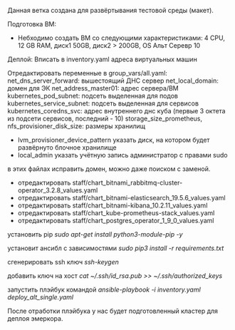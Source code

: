 Данная ветка создана для развёртывания тестовой среды (макет).

Подготовка ВМ:
- Небходимо создать ВМ со следующими характеристиками: 4 CPU, 12 GB RAM, диск1 50GB, диск2 > 200GB, OS Альт Серевр 10

Деплой: 
Вписать в inventory.yaml адреса виртуальных машин

Отредактировать переменные в group_vars/all.yaml:
net_dns_server_forward: вышестоящий ДНС сервер
net_local_domain: домен для ЭК
net_address_master01: адрес сервера/ВМ
kubernetes_pod_subnet: подсеть выделенная для подов
kubernetes_service_subnet: подсеть выделенная для сервисов
kubernetes_coredns_svc: адрес внутреннего днс куба (первые 3 октета из подсети сервисов, последний - 10)
storage_size_prometheus, nfs_provisioner_disk_size: размеры хранилищ
- lvm_provisioner_device_pattern указать диск, на котором будет развёрнуто блочное хранилище
- local_admin указать учётную запись администратор с правами sudo

в этих файлах исправить домен, можно даже поиском с заменой.
- отредактировать staff/chart_bitnami_rabbitmq-cluster-operator_3.2.8_values.yaml
- отредактировать staff/chart_bitnami-elasticsearch_19.5.6_values.yaml
- отредактировать staff/chart_bitnami-kibana_10.2.11_values.yaml
- отредактировать staff/chart_kube-prometheus-stack_values.yaml
- отредактировать staff/chart_postgres_operator_1_9_0_values.yaml

установить pip _sudo apt-get install python3-module-pip -y_

установит ансибл с зависимостями _sudo pip3 install -r requirements.txt_

сгенерировать ssh ключ _ssh-keygen_ 

добавить ключ на хост _cat ~/.ssh/id_rsa.pub >> ~/.ssh/authorized_keys_

запустить плэйбук командой _ansible-playbook -i inventory.yaml deploy_alt_single.yaml_

После отработки плэйбука у нас будет подготовленный кластер для деплоя эмеркора.
